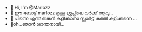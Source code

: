 - 👋 Hi, I’m @Marlozz
- 👀 ഈ ബോട്ട് marlozz ഉള്ള ഗ്രൂപ്പിലെ വർക്ക്‌ ആവു...
- 🌱 പിന്നെ എന്ത് തങ്കൻ കളിക്കാനാ സ്റ്റാർട്ട്‌ കുത്തി കളിക്കുന്നെ ...
- 💞️oh...ഞാൻ ശാന്തനായി...


<!---
Marlozz/Marlozz is a ✨ special ✨ repository because its `README.md` (this file) appears on your GitHub profile.
You can click the Preview link to take a look at your changes.
--->
